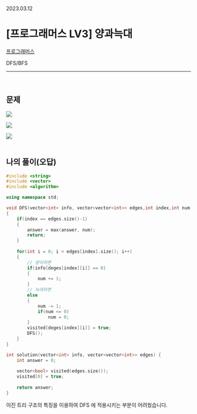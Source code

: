 2023.03.12

# __[프로그래머스 LV3] 양과늑대__

[프로그래머스](https://school.programmers.co.kr/learn/courses/30/lessons/92343)

DFS/BFS

---- 

<BR>

## __문제__

<img src = "https://user-images.githubusercontent.com/80774412/224552843-ca8e943d-8a7b-471d-b970-6cdd068124f2.PNG"></img>

<img src = "https://user-images.githubusercontent.com/80774412/224552848-284ec3e3-82fe-4643-aff1-7016ec7b4650.PNG"></img>

<img src = "https://user-images.githubusercontent.com/80774412/224552851-5316b65c-bf17-43f0-924f-c6a056cbf8e0.PNG"></img>
<BR><BR>


## __나의 풀이__(오답)
```c++
#include <string>
#include <vector>
#include <algorithm>

using namespace std;

void DFS(vector<int> info, vector<vector<int>> edges,int index,int num, int& answer)
{
    if(index == edges.size()-1)
    {
        answer = max(answer, num);
        return;
    }
    
    for(int i = 0; i < edges[index].size(); i++)
    {
        // 양이라면
        if(info[deges[index][i]] == 0)
        {
            num += 1;
        }
        // 늑대라면
        else
        {
            num -= 1;
            if(num <= 0)
                num = 0;
        }
        visited[deges[index][i]] = true;
        DFS();
    }
}

int solution(vector<int> info, vector<vector<int>> edges) {
    int answer = 0;
    
    vector<bool> visited(edges.size());
    visited[0] = true;
    
    return answer;
}
```

이진 트리 구조의 특징을 이용하여 DFS 에 적용시키는 부분이 어려웠습니다.